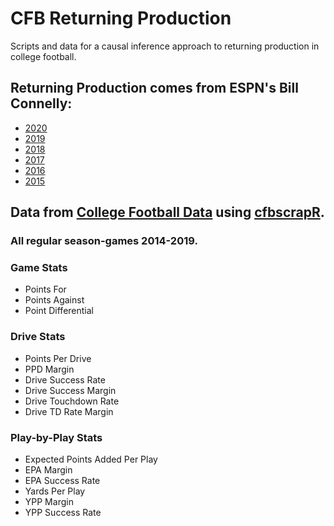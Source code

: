 # CFB Returning Production

Scripts and data for a causal inference approach to returning production in college football.

## Returning Production comes from ESPN's Bill Connelly: 
* [2020](https://www.espn.com/college-football/story/_/id/28649423/college-football-teams-most-returning-production-2020)
* [2019](https://www.sbnation.com/college-football/2019/1/31/18204093/2019-ncaa-football-returning-starters-experience)
* [2018](https://www.sbnation.com/college-football/2018/1/31/16950222/2018-ncaa-football-returning-starters-experience)
* [2017](https://www.sbnation.com/college-football/2017/1/31/14451014/2017-ncaa-football-returning-starters-experience-oregon-tcu-texas)
* [2016](https://www.sbnation.com/college-football/2016/8/25/12638526/2016-ncaa-football-returning-starters-experience-lsu-louisville-ohio-state)
* [2015](https://www.footballstudyhall.com/2015/9/4/9254347/a-better-way-to-measure-returning-experience_ga=2.91425370.1909192888.1588967835-128753619.1578413763)

## Data from [College Football Data](https://collegefootballdata.com/) using [cfbscrapR](https://github.com/meysubb/cfbscrapR).

### All regular season-games 2014-2019.

### Game Stats
* Points For
* Points Against
* Point Differential

### Drive Stats

* Points Per Drive
* PPD Margin
* Drive Success Rate
* Drive Success Margin
* Drive Touchdown Rate
* Drive TD Rate Margin

### Play-by-Play Stats

* Expected Points Added Per Play
* EPA Margin
* EPA Success Rate
* Yards Per Play
* YPP Margin
* YPP Success Rate

